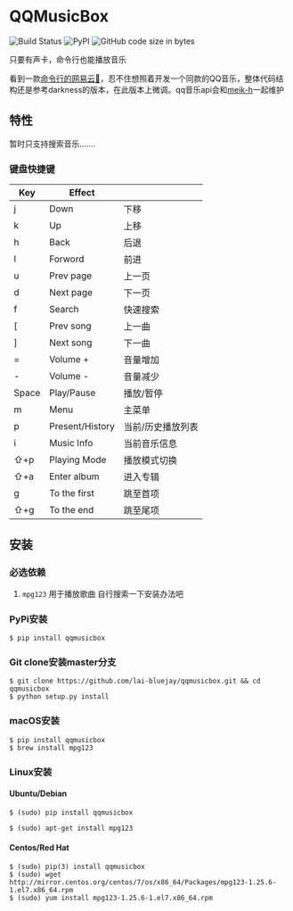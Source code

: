 # QQMusicBox

![Build Status](https://travis-ci.org/lai-bluejay/qqmusicbox.svg?branch=master)
![PyPI](https://img.shields.io/pypi/v/qqmusicbox.svg?style=flat)
![GitHub code size in bytes](https://img.shields.io/github/languages/code-size/lai-bluejay/qqmusicbox.svg)

只要有声卡，命令行也能播放音乐


看到一款[命令行的网易云🎵](https://github.com/darknessomi/musicbox/)，忍不住想照着开发一个同款的QQ音乐，整体代码结构还是参考darkness的版本，在此版本上微调。qq音乐api会和[meik-h](https://github.com/MeiK-h/QQMusicAPI)一起维护

## 特性

暂时只支持搜索音乐.......

### 键盘快捷键

| Key   | Effect          |           |
| ----- | --------------- | --------- |
| j     | Down            | 下移        |
| k     | Up              | 上移        |
| h     | Back            | 后退        |
| l     | Forword         | 前进        |
| u     | Prev page       | 上一页       |
| d     | Next page       | 下一页       |
| f     | Search          | 快速搜索      |
| \[    | Prev song       | 上一曲       |
| ]     | Next song       | 下一曲       |
| =     | Volume +        | 音量增加      |
| -     | Volume -        | 音量减少      |
| Space | Play/Pause      | 播放/暂停     |
| m     | Menu            | 主菜单       |
| p     | Present/History | 当前/历史播放列表 |
| i     | Music Info      | 当前音乐信息    |
| ⇧+p   | Playing Mode    | 播放模式切换    |
| ⇧+a   | Enter album     | 进入专辑      |
| g     | To the first    | 跳至首项      |
| ⇧+g   | To the end      | 跳至尾项      |

## 安装

### 必选依赖

1.  `mpg123` 用于播放歌曲  自行搜索一下安装办法吧


### PyPi安装

    $ pip install qqmusicbox

### Git clone安装master分支

    $ git clone https://github.com/lai-bluejay/qqmusicbox.git && cd qqmusicbox
    $ python setup.py install

### macOS安装

    $ pip install qqmusicbox
    $ brew install mpg123

### Linux安装

#### Ubuntu/Debian

    $ (sudo) pip install qqmusicbox

    $ (sudo) apt-get install mpg123


#### Centos/Red Hat

    $ (sudo) pip(3) install qqmusicbox
    $ (sudo) wget http://mirror.centos.org/centos/7/os/x86_64/Packages/mpg123-1.25.6-1.el7.x86_64.rpm
    $ (sudo) yum install mpg123-1.25.6-1.el7.x86_64.rpm